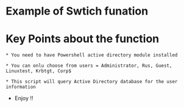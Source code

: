 # Example of Swtich funation

# Key Points about the function

    * You need to have Powershell active directory module installed 

    * You can onlu choose from users = Administrator, Rus, Guest, Linuxtest, Krbtgt, Corp$

    * This script will query Active Directory database for the user information

* Enjoy !!
